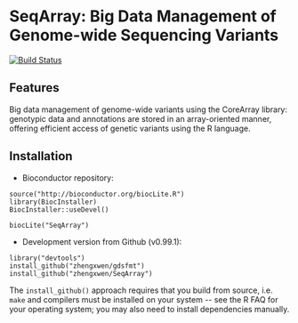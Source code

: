 SeqArray: Big Data Management of Genome-wide Sequencing Variants
===


[![Build Status](https://travis-ci.org/zhengxwen/SeqArray.png)](https://travis-ci.org/zhengxwen/SeqArray)


## Features

Big data management of genome-wide variants using the CoreArray library: genotypic data and annotations are stored in an array-oriented manner, offering efficient access of genetic variants using the R language.


## Installation

* Bioconductor repository:
```
source("http://bioconductor.org/biocLite.R")
library(BiocInstaller)
BiocInstaller::useDevel()

biocLite("SeqArray")
```

* Development version from Github (v0.99.1):
```
library("devtools")
install_github("zhengxwen/gdsfmt")
install_github("zhengxwen/SeqArray")
```
The `install_github()` approach requires that you build from source, i.e. `make` and compilers must be installed on your system -- see the R FAQ for your operating system; you may also need to install dependencies manually.

